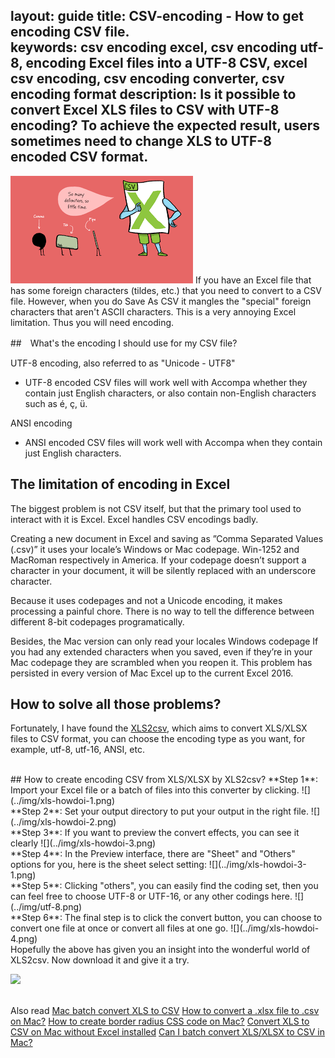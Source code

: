 layout: guide
title: CSV-encoding - How to get encoding CSV file.   
keywords: csv encoding excel, csv encoding utf-8, encoding Excel files into a UTF-8 CSV, excel csv encoding, csv encoding converter, csv encoding format
description: Is it possible to convert Excel XLS files to CSV with UTF-8 encoding? To achieve the expected result, users sometimes need to change XLS to UTF-8 encoded CSV format. 
---
![](../img/csvimages.png)
If you have an Excel file that has some foreign characters (tildes, etc.) that you need to convert to a CSV file. However, when you do Save As CSV it mangles the "special" foreign characters that aren't ASCII characters. This is a very annoying Excel limitation. Thus you will need encoding.

##　What's the encoding I should use for my CSV file?

UTF-8 encoding, also referred to as "Unicode - UTF8"

* UTF-8 encoded CSV files will work well with Accompa whether they contain just English characters, or also contain non-English characters such as é, ç, ü.

ANSI encoding
* ANSI encoded CSV files will work well with Accompa when they contain just English characters.


## The limitation of encoding in Excel
The biggest problem is not CSV itself, but that the primary tool used to interact with it is Excel. Excel handles CSV encodings badly.

Creating a new document in Excel and saving as ”Comma Separated Values (.csv)” it uses your locale’s Windows or Mac codepage. Win-1252 and MacRoman respectively in America. If your codepage doesn’t support a character in your document, it will be silently replaced with an underscore character. 

Because it uses codepages and not a Unicode encoding, it makes processing a painful chore. There is no way to tell the difference between different 8-bit codepages programatically.

Besides, the Mac version can only read your locales Windows codepage If you had any extended characters when you saved, even if they’re in your Mac codepage they are scrambled when you reopen it. This problem has persisted in every version of Mac Excel up to the current Excel 2016.

## How to solve all those problems?
Fortunately, I have found the <a href="https://gmagon.com/products/store/xls2csv/" target="_blank" rel="nofollow me noopener noreferrer" >XLS2csv</a>, which aims to convert XLS/XLSX files to CSV format, you can choose the encoding type as you want, for example, utf-8, utf-16, ANSI, etc. 

<br>
## How to create encoding CSV from XLS/XLSX by XLS2csv?
**Step 1**: Import your Excel file or a batch of files into this converter by clicking.
![](../img/xls-howdoi-1.png)
<br>
**Step 2**: Set your output directory to put your output in the right file.
![](../img/xls-howdoi-2.png)
<br>
**Step 3**: If you want to preview the convert effects, you can see it clearly 
![](../img/xls-howdoi-3.png)
<br>
**Step 4**: In the Preview interface, there are "Sheet" and "Others" options for you, here is the sheet select setting:
![](../img/xls-howdoi-3-1.png)
<br>
**Step 5**: Clicking "others", you can easily find the coding set, then you can feel free to choose UTF-8 or UTF-16, or any other codings here. 
![](../img/utf-8.png)
<br>
**Step 6**: The final step is to click the convert button, you can choose to convert one file at once or convert all files at one go.
![](../img/xls-howdoi-4.png)
<br>
Hopefully the above has given you an insight into the wonderful world of XLS2csv. Now download it and give it a try.

<a href="https://gmagon.com/products/store/xls2csv/" target="_blank" rel="nofollow me noopener noreferrer" ><img src="https://gmagon.com/asset/images/free-download.png" /></a>


<br>
Also read
<a href="https://gmagon.com/guide/mac-batch-convert-xls-to-csv.html" target="_blank" rel="nofollow me noopener noreferrer" >Mac batch convert XLS to CSV</a>
<a href="https://gmagon.com/guide/how-to-convert-a-xlsx-file-to-csv-on-mac.html" target="_blank" rel="nofollow me noopener noreferrer" >How to convert a .xlsx file to .csv on Mac?</a>
<a href="https://gmagon.com/guide/create-border-radius-css-mac.html" target="_blank" rel="nofollow me noopener noreferrer" >How to create border radius CSS code on Mac?</a>
<a href="https://gmagon.com/guide/convert-xls-on-mac-without-excel.html" target="_blank" rel="nofollow me noopener noreferrer" >Convert XLS to CSV on Mac without Excel installed</a>
<a href="https://gmagon.com/guide/can-i-batch-convert-xls-to-csv-mac.html" target="_blank" rel="nofollow me noopener noreferrer" >Can I batch convert XLS/XLSX to CSV in Mac?</a>
